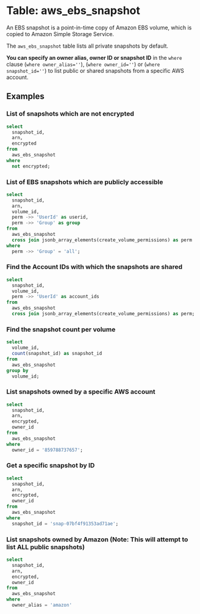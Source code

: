 # Table: aws_ebs_snapshot

An EBS snapshot is a point-in-time copy of Amazon EBS volume, which is copied to Amazon Simple Storage Service.

The `aws_ebs_snapshot` table lists all private snapshots by default.

**You can specify an owner alias, owner ID or snapshot ID** in the `where` clause (`where owner_alias=''`), (`where owner_id=''`) or (`where snapshot_id=''`) to list public or shared snapshots from a specific AWS account.

## Examples

### List of snapshots which are not encrypted

```sql
select
  snapshot_id,
  arn,
  encrypted
from
  aws_ebs_snapshot
where
  not encrypted;
```

### List of EBS snapshots which are publicly accessible

```sql
select
  snapshot_id,
  arn,
  volume_id,
  perm ->> 'UserId' as userid,
  perm ->> 'Group' as group
from
  aws_ebs_snapshot
  cross join jsonb_array_elements(create_volume_permissions) as perm
where
  perm ->> 'Group' = 'all';
```

### Find the Account IDs with which the snapshots are shared

```sql
select
  snapshot_id,
  volume_id,
  perm ->> 'UserId' as account_ids
from
  aws_ebs_snapshot
  cross join jsonb_array_elements(create_volume_permissions) as perm;
```

### Find the snapshot count per volume

```sql
select
  volume_id,
  count(snapshot_id) as snapshot_id
from
  aws_ebs_snapshot
group by
  volume_id;
```

### List snapshots owned by a specific AWS account

```sql
select
  snapshot_id,
  arn,
  encrypted,
  owner_id
from
  aws_ebs_snapshot
where
  owner_id = '859788737657';
```

### Get a specific snapshot by ID

```sql
select
  snapshot_id,
  arn,
  encrypted,
  owner_id
from
  aws_ebs_snapshot
where
  snapshot_id = 'snap-07bf4f91353ad71ae';
```

### List snapshots owned by Amazon (Note: This will attempt to list ALL public snapshots)

```sql
select
  snapshot_id,
  arn,
  encrypted,
  owner_id
from
  aws_ebs_snapshot
where
  owner_alias = 'amazon'
```
